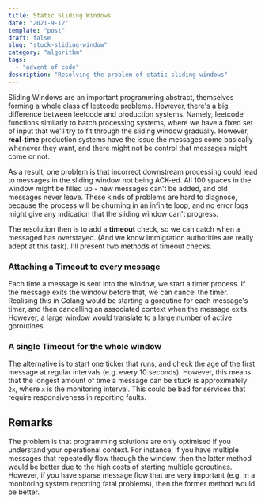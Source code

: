 ```yaml
---
title: Static Sliding Windows
date: "2021-9-12"
template: "post"
draft: false
slug: "stuck-sliding-window"
category: "algorithm"
tags:
  - "advent of code"
description: "Resolving the problem of static sliding windows"
---
```


Sliding Windows are an important programming abstract, themselves forming a whole class of leetcode problems. However, there's a big difference between leetcode and production systems. Namely, leetcode functions similarly to batch processing systems, where we have a fixed set of input that we'll try to fit through the sliding window gradually. However, **real-time** production systems have the issue the messages come basically whenever they want, and there might not be control that messages might come or not.

As a result, one problem is that incorrect downstream processing could lead to messages in the sliding window not being ACK-ed. All 100 spaces in the window might be filled up - new messages can't be added, and old messages never leave. These kinds of problems are hard to diagnose, because the process will be churning in an infinite loop, and no error logs might give any indication that the sliding window can't progress.

The resolution then is to add a **timeout** check, so we can catch when a messaged has overstayed. (And we know immigration authorities are really adept at this task). I'll present two methods of timeout checks.

### Attaching a Timeout to every message

Each time a message is sent into the window, we start a timer process. If the message exits the window before that, we can cancel the timer. Realising this in Golang would be starting a goroutine for each message's timer, and then cancelling an associated context when the message exits. However, a large window would translate to a large number of active goroutines.

### A single Timeout for the whole window

The alternative is to start one ticker that runs, and check the age of the first message at regular intervals (e.g. every 10 seconds). However, this means that the longest amount of time a message can be stuck is approximately `2x`, where `x` is the monitoring interval. This could be bad for services that require responsiveness in reporting faults.

## Remarks

The problem is that programming solutions are only optimised if you understand your operational context. For instance, if you have multiple messages that repeatedly flow through the window, then the latter method would be better due to the high costs of starting multiple goroutines. However, if you have sparse message flow that are very important (e.g. in a monitoring system reporting fatal problems), then the former method would be better.
